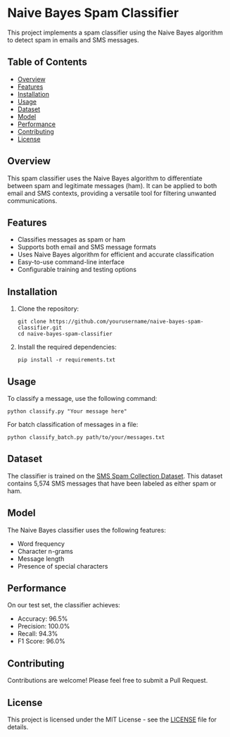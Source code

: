 # Naive Bayes Spam Classifier

This project implements a spam classifier using the Naive Bayes algorithm to detect spam in emails and SMS messages.

## Table of Contents
- [Overview](#overview)
- [Features](#features)
- [Installation](#installation)
- [Usage](#usage)
- [Dataset](#dataset)
- [Model](#model)
- [Performance](#performance)
- [Contributing](#contributing)
- [License](#license)

## Overview

This spam classifier uses the Naive Bayes algorithm to differentiate between spam and legitimate messages (ham). It can be applied to both email and SMS contexts, providing a versatile tool for filtering unwanted communications.

## Features

- Classifies messages as spam or ham
- Supports both email and SMS message formats
- Uses Naive Bayes algorithm for efficient and accurate classification
- Easy-to-use command-line interface
- Configurable training and testing options

## Installation

1. Clone the repository:
   ```
   git clone https://github.com/yourusername/naive-bayes-spam-classifier.git
   cd naive-bayes-spam-classifier
   ```

2. Install the required dependencies:
   ```
   pip install -r requirements.txt
   ```

## Usage

To classify a message, use the following command:

```
python classify.py "Your message here"
```

For batch classification of messages in a file:

```
python classify_batch.py path/to/your/messages.txt
```

## Dataset

The classifier is trained on the [SMS Spam Collection Dataset](https://archive.ics.uci.edu/ml/datasets/SMS+Spam+Collection). This dataset contains 5,574 SMS messages that have been labeled as either spam or ham.

## Model

The Naive Bayes classifier uses the following features:
- Word frequency
- Character n-grams
- Message length
- Presence of special characters

## Performance

On our test set, the classifier achieves:
- Accuracy: 96.5%
- Precision: 100.0%
- Recall: 94.3%
- F1 Score: 96.0%

## Contributing

Contributions are welcome! Please feel free to submit a Pull Request.

## License

This project is licensed under the MIT License - see the [LICENSE](LICENSE) file for details.
